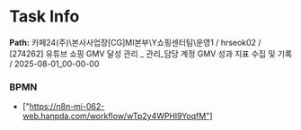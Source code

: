 # Task Info

**Path:** 카페24(주)\본사사업장\[CG]MI본부\Y쇼핑센터팀\운영1 / hrseok02 / [274262] 유튜브 쇼핑 GMV 달성 관리 _ 관리_담당 계정 GMV 성과 지표 수집 및 기록 / 2025-08-01_00-00-00

### BPMN
- ["https://n8n-mi-062-web.hanpda.com/workflow/wTp2y4WPHl9YoqfM"]

